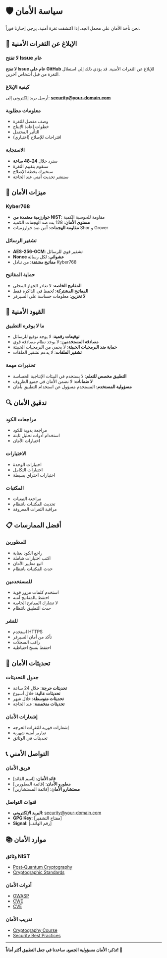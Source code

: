 # 🛡️ سياسة الأمان

نحن نأخذ الأمان على محمل الجد. إذا اكتشفت ثغرة أمنية، يرجى إخبارنا فوراً.

## 🚨 الإبلاغ عن الثغرات الأمنية

### لا تفتح Issue عام
**لا تفتح Issue عام على GitHub** للإبلاغ عن الثغرات الأمنية. قد يؤدي ذلك إلى استغلال الثغرة من قبل أشخاص آخرين.

### كيفية الإبلاغ
أرسل بريد إلكتروني إلى: **security@your-domain.com**

### معلومات مطلوبة
- وصف مفصل للثغرة
- خطوات إعادة الإنتاج
- التأثير المحتمل
- اقتراحات للإصلاح (اختياري)

### الاستجابة
- سنرد خلال **24-48 ساعة**
- سنقوم بتقييم الثغرة
- سنخبرك بخطة الإصلاح
- سننشر تحديث أمني عند الحاجة

## 🔐 ميزات الأمان

### Kyber768
- **خوارزمية معتمدة من NIST**: مقاومة للحوسبة الكمية
- **مستوى الأمان**: 128 بت ضد الهجمات الكمية
- **مقاومة الهجمات**: آمن ضد خوارزميات Shor و Grover

### تشفير الرسائل
- **AES-256-GCM**: تشفير قوي للرسائل
- **Nonce عشوائي**: لكل رسالة
- **مفاتيح مشتقة**: من تبادل Kyber768

### حماية المفاتيح
- **المفاتيح الخاصة**: لا تغادر الجهاز المحلي
- **المفاتيح المشتركة**: تُحفظ في الذاكرة فقط
- **لا تخزين**: معلومات حساسة على السيرفر

## 🚫 القيود الأمنية

### ما لا يوفره التطبيق
- **توقيعات رقمية**: لا يوجد توقيع للرسائل
- **مصادقة المستخدمين**: لا يوجد نظام مصادقة قوي
- **حماية ضد البرمجيات الخبيثة**: لا يحمي من البرمجيات الخبيثة
- **تشفير الملفات**: لا يدعم تشفير الملفات

### تحذيرات مهمة
- **التطبيق مخصص للتعلم**: لا يستخدم في البيئات الإنتاجية الحساسة
- **لا ضمانات**: لا نضمن الأمان في جميع الظروف
- **مسؤولية المستخدم**: المستخدم مسؤول عن استخدام التطبيق بأمان

## 🔍 تدقيق الأمان

### مراجعات الكود
- مراجعة يدوية للكود
- استخدام أدوات تحليل ثابتة
- اختبارات الأمان

### الاختبارات
- اختبارات الوحدة
- اختبارات التكامل
- اختبارات اختراق بسيطة

### المكتبات
- مراجعة التبعيات
- تحديث المكتبات بانتظام
- مراقبة الثغرات المعروفة

## 📋 أفضل الممارسات

### للمطورين
- راجع الكود بعناية
- اكتب اختبارات شاملة
- اتبع معايير الأمان
- حدث المكتبات بانتظام

### للمستخدمين
- استخدم كلمات مرور قوية
- احتفظ بالمفاتيح آمنة
- لا تشارك المفاتيح الخاصة
- حدث التطبيق بانتظام

### للنشر
- استخدم HTTPS
- تأكد من أمان السيرفر
- راقب السجلات
- احتفظ بنسخ احتياطية

## 🔄 تحديثات الأمان

### جدول التحديثات
- **تحديثات حرجة**: خلال 24 ساعة
- **تحديثات عالية**: خلال أسبوع
- **تحديثات متوسطة**: خلال شهر
- **تحديثات منخفضة**: عند الحاجة

### إشعارات الأمان
- إشعارات فورية للثغرات الحرجة
- تقارير أمنية شهرية
- تحديثات في الوثائق

## 📞 التواصل الأمني

### فريق الأمان
- **قائد الأمان**: [اسم القائد]
- **مطورو الأمان**: [قائمة المطورين]
- **مستشارو الأمان**: [قائمة المستشارين]

### قنوات التواصل
- **البريد الإلكتروني**: security@your-domain.com
- **GPG Key**: [مفتاح التشفير]
- **Signal**: [رقم الهاتف]

## 📚 موارد الأمان

### وثائق NIST
- [Post-Quantum Cryptography](https://csrc.nist.gov/projects/post-quantum-cryptography)
- [Cryptographic Standards](https://www.nist.gov/cryptography)

### أدوات الأمان
- [OWASP](https://owasp.org/)
- [CWE](https://cwe.mitre.org/)
- [CVE](https://cve.mitre.org/)

### تدريب الأمان
- [Cryptography Course](https://coursera.org/cryptography)
- [Security Best Practices](https://security.stackexchange.com/)

---

**تذكر: الأمان مسؤولية الجميع. ساعدنا في جعل التطبيق أكثر أماناً! 🚀**
